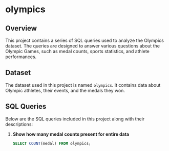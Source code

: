 # olympics

## Overview

This project contains a series of SQL queries used to analyze the Olympics dataset. The queries are designed to answer various questions about the Olympic Games, such as medal counts, sports statistics, and athlete performances.

## Dataset

The dataset used in this project is named `olympics`. It contains data about Olympic athletes, their events, and the medals they won.

## SQL Queries

Below are the SQL queries included in this project along with their descriptions:

1. **Show how many medal counts present for entire data**
   ```sql
   SELECT COUNT(medal) FROM olympics;
